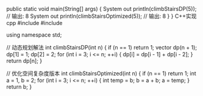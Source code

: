 public static void main(String[] args) {
        System  out  println(climbStairsDP(5));      // 输出: 8
        System  out  println(climbStairsOptimized(5)); // 输出: 8
    }
}
C++实现
cpp
#include <iostream>
#include <vector>
 
using namespace std;
 
// 动态规划解法
int climbStairsDP(int n) {
    if (n == 1) return 1;
    vector<int> dp(n + 1);
    dp[1] = 1;
    dp[2] = 2;
    for (int i = 3; i <= n; ++i) {
        dp[i] = dp[i - 1] + dp[i - 2];
    }
    return dp[n];
}
 
// 优化空间复杂度版本
int climbStairsOptimized(int n) {
    if (n == 1) return 1;
    int a = 1, b = 2;
    for (int i = 3; i <= n; ++i) {
        int temp = b;
        b = a + b;
        a = temp;
    }
    return b;
}
